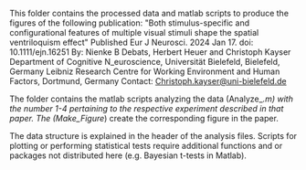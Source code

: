 This folder contains the processed data and matlab scripts to produce the figures of the following publication:
"Both stimulus-specific and configurational features of
multiple visual stimuli shape the spatial ventriloquism
effect" Published Eur J Neurosci. 2024 Jan 17. doi: 10.1111/ejn.16251
By: Nienke B Debats, Herbert Heuer and Christoph Kayser Department of Cognitive N_euroscience, Universität Bielefeld, Bielefeld, Germany 
Leibniz Research Centre for Working Environment and Human Factors, Dortmund, Germany Contact: Christoph.kayser@uni-bielefeld.de


The folder contains the matlab scripts analyzing the data (Analyze_*.m) with the number 1-4 pertaining to the respective experiment described in that paper. 
The  (Make_Figure*) create the corresponding figure in the paper. 

The data structure is explained in the header of the analysis files. Scripts for plotting or performing statistical tests require additional functions and or packages
not distributed here (e.g. Bayesian t-tests in Matlab).
